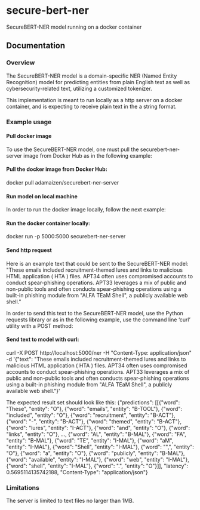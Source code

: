 # secure-bert-ner
SecureBERT-NER model running on a docker container

## Documentation

### Overview
The SecureBERT-NER model is a domain-specific NER (Named Entity Recognition) model for predicting entities from plain English text as well as cybersecurity-related text, utilizing a customized tokenizer.

This implementation is meant to run locally as a http server on a docker container, and is expecting to receive plain text in the a string format.

### Example usage

#### Pull docker image
To use the SecureBERT-NER model, one must pull the securebert-ner-server image from Docker Hub as in the following example:


#### Pull the docker image from Docker Hub:
docker pull adamaizen/securebert-ner-server


#### Run model on local machine
In order to run the docker image locally, follow the next example:


#### Run the docker container locally:
docker run -p 5000:5000 securebert-ner-server


#### Send http request
Here is an example text that could be sent to the SecureBERT-NER model:
"These emails included recruitment-themed lures and links to malicious HTML application ( HTA ) files. APT34 often uses compromised accounts to conduct spear-phishing operations. APT33 leverages a mix of public and non-public tools and often conducts spear-phishing operations using a built-in phishing module from \"ALFA TEaM Shell\", a publicly available web shell." 

In order to send this text to the SecureBERT-NER model, use the Python requests library or as in the following example, use the command line ‘curl’ utility with a POST method:


#### Send text to model with curl:
curl -X POST http://localhost:5000/ner -H "Content-Type: application/json" -d '{"text": "These emails included recruitment-themed lures and links to malicious HTML application ( HTA ) files. APT34 often uses compromised accounts to conduct spear-phishing operations. APT33 leverages a mix of public and non-public tools and often conducts spear-phishing operations using a built-in phishing module from \"ALFA TEaM Shell\", a publicly available web shell."}'

The expected result set should look like this:
{"predictions": [[{"word": "These", "entity": "O"}, {"word": "emails", "entity": "B-TOOL"}, {"word": "included", "entity": "O"}, {"word": "recruitment", "entity": "B-ACT"}, {"word": "-", "entity": "B-ACT"}, {"word": "themed", "entity": "B-ACT"}, {"word": "lures", "entity": "I-ACT"}, {"word": "and", "entity": "O"}, {"word": "links", "entity": "O"}, 
…, 
{"word": "AL", "entity": "B-MAL"}, {"word": "FA", "entity": "B-MAL"}, {"word": "TE", "entity": "I-MAL"}, {"word": "aM", "entity": "I-MAL"}, {"word": "Shell", "entity": "I-MAL"}, {"word": "\",", "entity": "O"}, {"word": "a", "entity": "O"}, {"word": "publicly", "entity": "B-MAL"}, {"word": "available", "entity": "I-MAL"}, {"word": "web", "entity": "I-MAL"}, {"word": "shell", "entity": "I-MAL"}, {"word": ".", "entity": "O"}]], "latency": 0.5695114135742188, "Content-Type": "application/json"}


### Limitations
The server is limited to text files no larger than 1MB.

